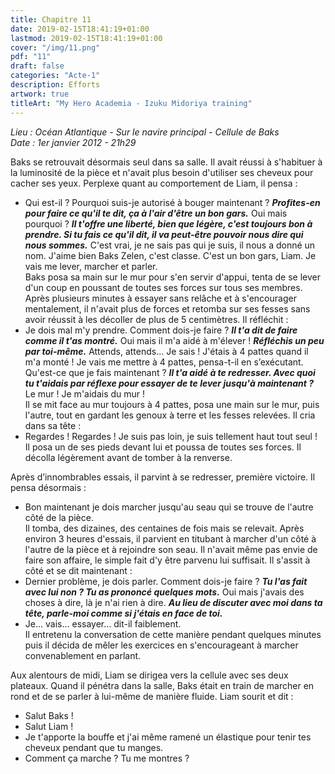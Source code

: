 ```yaml
---
title: Chapitre 11
date: 2019-02-15T18:41:19+01:00
lastmod: 2019-02-15T18:41:19+01:00
cover: "/img/11.png"
pdf: "11"
draft: false
categories: "Acte-1"
description: Efforts
artwork: true
titleArt: "My Hero Academia - Izuku Midoriya training"
---
```

_Lieu : Océan Atlantique - Sur le navire principal - Cellule de Baks   
Date : 1er janvier 2012 - 21h29_
   
Baks se retrouvait désormais seul dans sa salle. Il avait réussi à s'habituer à la luminosité de la pièce et n'avait plus besoin d'utiliser ses cheveux pour cacher ses yeux. Perplexe quant au comportement de Liam, il pensa :   
- Qui est-il ? Pourquoi suis-je autorisé à bouger maintenant ? ***Profites-en pour faire ce qu'il te dit, ça à l'air d'être un bon gars.*** Oui mais pourquoi ? ***Il t'offre une liberté, bien que légère, c'est toujours bon à prendre. Si tu fais ce qu'il dit, il va peut-être pouvoir nous dire qui nous sommes.*** C'est vrai, je ne sais pas qui je suis, il nous a donné un nom. J'aime bien Baks Zelen, c'est classe. C'est un bon gars, Liam. Je vais me lever, marcher et parler.   
Baks posa sa main sur le mur pour s'en servir d'appui, tenta de se lever d'un coup en poussant de toutes ses forces sur tous ses membres. Après plusieurs minutes à essayer sans relâche et à s'encourager mentalement, il n'avait plus de forces et retomba sur ses fesses sans avoir réussit à les décoller de plus de 5 centimètres. Il réfléchit :   
- Je dois mal m'y prendre. Comment dois-je faire ? ***Il t'a dit de faire comme il t'as montré.*** Oui mais il m'a aidé à m'élever ! ***Réfléchis un peu par toi-même.*** Attends, attends... Je sais ! J'étais à 4 pattes quand il m'a monté ! Je vais me mettre à 4 pattes, pensa-t-il en s’exécutant. Qu'est-ce que je fais maintenant ? ***Il t'a aidé à te redresser. Avec quoi tu t'aidais par réflexe pour essayer de te lever jusqu'à maintenant ?*** Le mur ! Je m'aidais du mur !   
Il se mit face au mur toujours à 4 pattes, posa une main sur le mur, puis l'autre, tout en gardant les genoux à terre et les fesses relevées. Il cria dans sa tête :   
- Regardes ! Regardes ! Je suis pas loin, je suis tellement haut tout seul !   
Il posa un de ses pieds devant lui et poussa de toutes ses forces. Il décolla légèrement avant de tomber à la renverse.   
   
Après d’innombrables essais, il parvint à se redresser, première victoire. Il pensa désormais :   
- Bon maintenant je dois marcher jusqu'au seau qui se trouve de l'autre côté de la pièce.   
Il tomba, des dizaines, des centaines de fois mais se relevait. Après environ 3 heures d'essais, il parvient en titubant à marcher d'un côté à l'autre de la pièce et à rejoindre son seau. Il n'avait même pas envie de faire son affaire, le simple fait d'y être parvenu lui suffisait. Il s'assit à côté et se dit maintenant :   
- Dernier problème, je dois parler. Comment dois-je faire ? ***Tu l'as fait avec lui non ? Tu as prononcé quelques mots.*** Oui mais j'avais des choses à dire, là je n'ai rien à dire. ***Au lieu de discuter avec moi dans ta tête, parle-moi comme si j'étais en face de toi.***   
- Je... vais... essayer... dit-il faiblement.   
Il entretenu la conversation de cette manière pendant quelques minutes puis il décida de mêler les exercices en s'encourageant à marcher convenablement en parlant.   
   
Aux alentours de midi, Liam se dirigea vers la cellule avec ses deux plateaux. Quand il pénétra dans la salle, Baks était en train de marcher en rond et de se parler à lui-même de manière fluide. Liam sourit et dit :   
- Salut Baks !   
- Salut Liam !   
- Je t'apporte la bouffe et j'ai même ramené un élastique pour tenir tes cheveux pendant que tu manges.   
- Comment ça marche ? Tu me montres ?